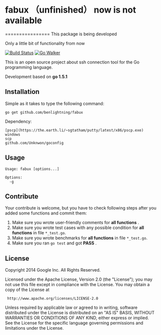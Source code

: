 # fabux （unfinished） now is not available
================
This package is being developed

Only a little bit of functionality from now

[![Build Status](https://travis-ci.org/benlightning/fabux.svg)](https://travis-ci.org/benlightning/fabux/fabcore) [![Go Walker](http://gowalker.org/api/v1/badge)](http://gowalker.org/github.com/benlightning/fabux)

This is an open source project about ssh connection tool for the Go programming language.

Development based on **go 1.5.1**

## Installation
Simple as it takes to type the following command:

    go get github.com/benlightning/fabux

Dependency:
	
	[pscp](https://the.earth.li/~sgtatham/putty/latest/x86/pscp.exe) windows
	scp
	github.com/Unknwon/goconfig

## Usage

~~~
Usage: fabux [options...]

Options:
  -g 
~~~

## Contribute

Your contribute is welcome, but you have to check following steps after you added some functions and commit them:

1. Make sure you wrote user-friendly comments for **all functions** .
2. Make sure you wrote test cases with any possible condition for **all functions** in file `*_test.go`.
3. Make sure you wrote benchmarks for **all functions** in file `*_test.go`.
4. Make sure you ran `go test` and got **PASS** .

## License

Copyright 2014 Google Inc. All Rights Reserved.

Licensed under the Apache License, Version 2.0 (the "License");
you may not use this file except in compliance with the License.
You may obtain a copy of the License at

     http://www.apache.org/licenses/LICENSE-2.0

Unless required by applicable law or agreed to in writing, software
distributed under the License is distributed on an "AS IS" BASIS,
WITHOUT WARRANTIES OR CONDITIONS OF ANY KIND, either express or implied.
See the License for the specific language governing permissions and
limitations under the License.
